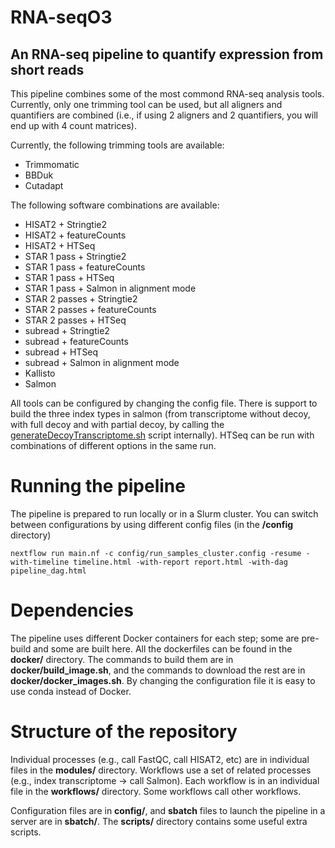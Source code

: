 # RNA-seqO3
## An RNA-seq pipeline to quantify expression from short reads

This pipeline combines some of the most commond RNA-seq analysis tools. Currently, only one trimming tool can be used, but all aligners and quantifiers are combined (i.e., if using 2 aligners and 2 quantifiers, you will end up with 4 count matrices). 

Currently, the following trimming tools are available:

- Trimmomatic
- BBDuk
- Cutadapt

The following software combinations are available:

- HISAT2 + Stringtie2
- HISAT2 + featureCounts
- HISAT2 + HTSeq
- STAR 1 pass + Stringtie2
- STAR 1 pass + featureCounts
- STAR 1 pass + HTSeq
- STAR 1 pass + Salmon in alignment mode
- STAR 2 passes + Stringtie2
- STAR 2 passes + featureCounts
- STAR 2 passes + HTSeq
- subread + Stringtie2
- subread + featureCounts
- subread + HTSeq
- subread + Salmon in alignment mode
- Kallisto
- Salmon

All tools can be configured by changing the config file. There is support to build the three index types in salmon (from transcriptome without decoy, with full decoy and with partial decoy, by calling the [generateDecoyTranscriptome.sh](https://github.com/COMBINE-lab/SalmonTools/blob/master/scripts/generateDecoyTranscriptome.sh) script internally). HTSeq can be run with combinations of different options in the same run.  

# Running the pipeline

The pipeline is prepared to run locally or in a Slurm cluster. You can switch between configurations by using different config files (in the **/config** directory)

```
nextflow run main.nf -c config/run_samples_cluster.config -resume -with-timeline timeline.html -with-report report.html -with-dag pipeline_dag.html
```

# Dependencies

The pipeline uses different Docker containers for each step; some are pre-build and some are built here. All the dockerfiles can be found in the **docker/** directory. The commands to build them are in **docker/build_image.sh**, and the commands to download the rest are in **docker/docker_images.sh**. By changing the configuration file it is easy to use conda instead of Docker.

# Structure of the repository

Individual processes (e.g., call FastQC, call HISAT2, etc) are in individual files in the **modules/** directory.
Workflows use a set of related processes (e.g., index transcriptome -> call Salmon). Each workflow is in an individual file in the **workflows/** directory. Some workflows call other workflows.

Configuration files are in **config/**, and **sbatch** files to launch the pipeline in a server are in **sbatch/**. The **scripts/** directory contains some useful extra scripts. 